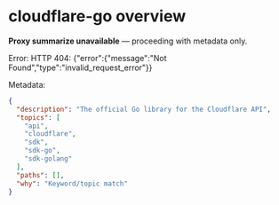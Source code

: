 # cloudflare-go overview

**Proxy summarize unavailable** — proceeding with metadata only.

Error: HTTP 404: {"error":{"message":"Not Found","type":"invalid_request_error"}}

Metadata:
```json
{
  "description": "The official Go library for the Cloudflare API",
  "topics": [
    "api",
    "cloudflare",
    "sdk",
    "sdk-go",
    "sdk-golang"
  ],
  "paths": [],
  "why": "Keyword/topic match"
}
```